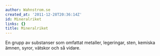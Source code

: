 ```yaml
---
author: Wahnstrom.se
created_at: '2011-12-28T20:36:14Z'
id: Mineralriket
links: {}
title: Mineralriket
---
```


En grupp av substanser som omfattat metaller, legeringar, sten, kemiska ämnen, syror, vätskor och så
vidare.